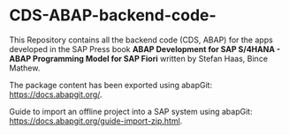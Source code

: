 # CDS-ABAP-backend-code-
This Repository contains all the backend code (CDS, ABAP) for the apps developed in the SAP Press book **ABAP Development for SAP S/4HANA - ABAP Programming Model for SAP Fiori** written by Stefan Haas, Bince Mathew.

The package content has been exported using abapGit: https://docs.abapgit.org/.

Guide to import an offline project into a SAP system using abapGit: https://docs.abapgit.org/guide-import-zip.html.
